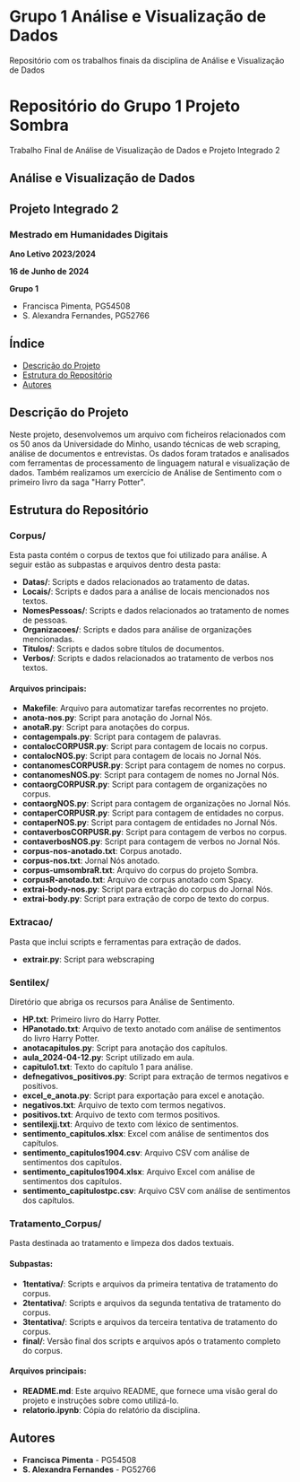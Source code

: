 # Grupo 1 Análise e Visualização de Dados

Repositório com os trabalhos finais da disciplina de Análise e Visualização de Dados 

# Repositório do Grupo 1 Projeto Sombra

Trabalho Final de Análise de Visualização de Dados e Projeto Integrado 2

## Análise e Visualização de Dados
## Projeto Integrado 2
### Mestrado em Humanidades Digitais
**Ano Letivo 2023/2024**

**16 de Junho de 2024**

**Grupo 1**
- Francisca Pimenta, PG54508
- S. Alexandra Fernandes, PG52766

## Índice
- [Descrição do Projeto](#descrição-do-projeto)
- [Estrutura do Repositório](#estrutura-do-repositório)
- [Autores](#autores)

## Descrição do Projeto

Neste projeto, desenvolvemos um arquivo com ficheiros relacionados com os 50 anos da Universidade do Minho, usando técnicas de web scraping, análise de documentos e entrevistas. Os dados foram tratados e analisados com ferramentas de processamento de linguagem natural e visualização de dados. Também realizamos um exercício de Análise de Sentimento com o primeiro livro da saga "Harry Potter".

## Estrutura do Repositório

### Corpus/
Esta pasta contém o corpus de textos que foi utilizado para análise. A seguir estão as subpastas e arquivos dentro desta pasta:

- **Datas/**: Scripts e dados relacionados ao tratamento de datas.
- **Locais/**: Scripts e dados para a análise de locais mencionados nos textos.
- **NomesPessoas/**: Scripts e dados relacionados ao tratamento de nomes de pessoas.
- **Organizacoes/**: Scripts e dados para análise de organizações mencionadas.
- **Titulos/**: Scripts e dados sobre títulos de documentos.
- **Verbos/**: Scripts e dados relacionados ao tratamento de verbos nos textos.

#### Arquivos principais:
- **Makefile**: Arquivo para automatizar tarefas recorrentes no projeto.
- **anota-nos.py**: Script para anotação do Jornal Nós.
- **anotaR.py**: Script para anotações do corpus.
- **contagempals.py**: Script para contagem de palavras.
- **contalocCORPUSR.py**: Script para contagem de locais no corpus.
- **contalocNOS.py**: Script para contagem de locais no Jornal Nós.
- **contanomesCORPUSR.py**: Script para contagem de nomes no corpus.
- **contanomesNOS.py**: Script para contagem de nomes no Jornal Nós.
- **contaorgCORPUSR.py**: Script para contagem de organizações no corpus.
- **contaorgNOS.py**: Script para contagem de organizações no Jornal Nós.
- **contaperCORPUSR.py**: Script para contagem de entidades no corpus.
- **contaperNOS.py**: Script para contagem de entidades no Jornal Nós.
- **contaverbosCORPUSR.py**: Script para contagem de verbos no corpus.
- **contaverbosNOS.py**: Script para contagem de verbos no Jornal Nós.
- **corpus-nos-anotado.txt**: Corpus anotado.
- **corpus-nos.txt**: Jornal Nós anotado.
- **corpus-umsombraR.txt**: Arquivo do corpus do projeto Sombra.
- **corpusR-anotado.txt**: Arquivo de corpus anotado com Spacy.
- **extrai-body-nos.py**: Script para extração do corpus do Jornal Nós.
- **extrai-body.py**: Script para extração de corpo de texto do corpus.

### Extracao/
Pasta que inclui scripts e ferramentas para extração de dados.
- **extrair.py**: Script para webscraping

### Sentilex/
Diretório que abriga os recursos para Análise de Sentimento.

- **HP.txt**: Primeiro livro do Harry Potter.
- **HPanotado.txt**: Arquivo de texto anotado com análise de sentimentos do livro Harry Potter.
- **anotacapitulos.py**: Script para anotação dos capítulos.
- **aula_2024-04-12.py**: Script utilizado em aula.
- **capitulo1.txt**: Texto do capítulo 1 para análise.
- **defnegativos_positivos.py**: Script para extração de termos negativos e positivos.
- **excel_e_anota.py**: Script para exportação para excel e anotação.
- **negativos.txt**: Arquivo de texto com termos negativos.
- **positivos.txt**: Arquivo de texto com termos positivos.
- **sentilexjj.txt**: Arquivo de texto com léxico de sentimentos.
- **sentimento_capitulos.xlsx**:  Excel com análise de sentimentos dos capítulos.
- **sentimento_capitulos1904.csv**: Arquivo CSV com análise de sentimentos dos capítulos.
- **sentimento_capitulos1904.xlsx**: Arquivo Excel com análise de sentimentos dos capítulos.
- **sentimento_capitulostpc.csv**: Arquivo CSV com análise de sentimentos dos capítulos.

### Tratamento_Corpus/
Pasta destinada ao tratamento e limpeza dos dados textuais.

#### Subpastas:
- **1tentativa/**: Scripts e arquivos da primeira tentativa de tratamento do corpus.
- **2tentativa/**: Scripts e arquivos da segunda tentativa de tratamento do corpus.
- **3tentativa/**: Scripts e arquivos da terceira tentativa de tratamento do corpus.
- **final/**: Versão final dos scripts e arquivos após o tratamento completo do corpus.

#### Arquivos principais:
- **README.md**: Este arquivo README, que fornece uma visão geral do projeto e instruções sobre como utilizá-lo.
- **relatorio.ipynb**: Cópia do relatório da disciplina.
## Autores

- **Francisca Pimenta** - PG54508
- **S. Alexandra Fernandes** - PG52766
